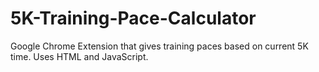 # 5K-Training-Pace-Calculator
Google Chrome Extension that gives training paces based on current 5K time. Uses HTML and JavaScript.
